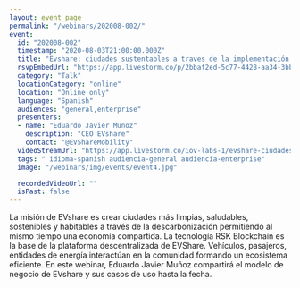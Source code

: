 ```yaml
---
layout: event_page
permalink: "/webinars/202008-002/"
event:
  id: "202008-002"
  timestamp: "2020-08-03T21:00:00.000Z"
  title: "Evshare: ciudades sustentables a traves de la implementación de tecnología blockchain"
  rsvpEmbedUrl: "https://app.livestorm.co/p/2bbaf2ed-5c77-4428-aa34-3bb9f5a531b4/form"
  category: "Talk"
  locationCategory: "online"
  location: "Online only"
  language: "Spanish"
  audiences: "general,enterprise"
  presenters:
  - name: "Eduardo Javier Munoz"
    description: "CEO EVshare"
    contact: "@EVShareMobility"
  videoStreamUrl: "https://app.livestorm.co/iov-labs-1/evshare-ciudades-sustentables"
  tags: " idioma-spanish audiencia-general audiencia-enterprise"
  image: "/webinars/img/events/event4.jpg"

  recordedVideoUrl: ""
  isPast: false
---
```



La misión de EVshare es crear ciudades más limpias, saludables, sostenibles y habitables a través de la descarbonización permitiendo al mismo tiempo una economía compartida.
La tecnología RSK Blockchain es la base de la plataforma descentralizada de EVShare.
Vehículos, pasajeros, entidades de energía interactúan en la comunidad formando un ecosistema eficiente.
En este webinar, Eduardo Javier Muñoz compartirá el modelo de negocio de EVshare y sus casos de uso hasta la fecha.

